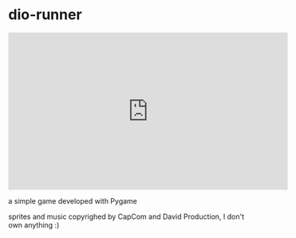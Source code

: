 # dio-runner

<iframe width="560" height="315" src="https://www.youtube.com/embed/OefOD6UNUzE" title="YouTube video player" frameborder="0" allow="accelerometer; autoplay; clipboard-write; encrypted-media; gyroscope; picture-in-picture" allowfullscreen></iframe>

a simple game developed with Pygame

sprites and music copyrighed by CapCom and David Production, I don't own anything :)
